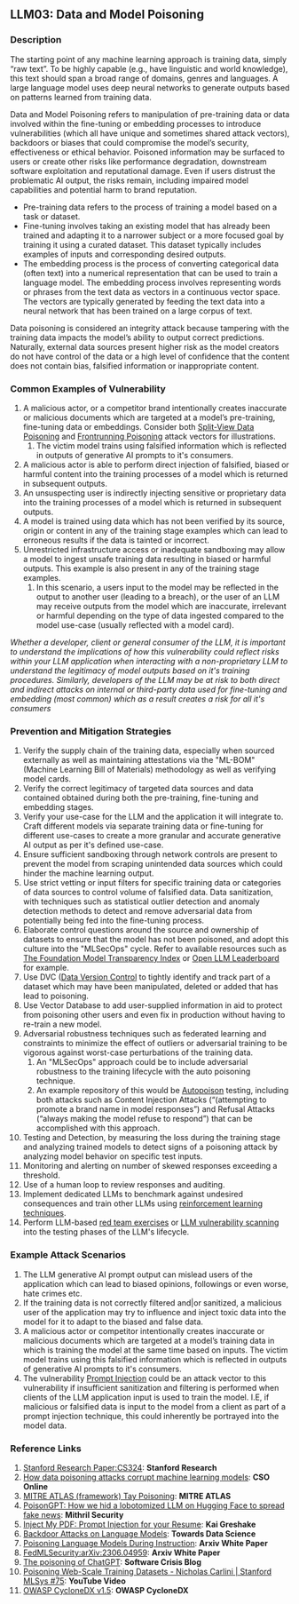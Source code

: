 ## LLM03: Data and Model Poisoning

### Description

The starting point of any machine learning approach is training data, simply “raw text”. To be highly capable (e.g., have linguistic and world knowledge), this text should span a broad range of domains, genres and languages. A large language model uses deep neural networks to generate outputs based on patterns learned from training data.

Data and Model Poisoning refers to manipulation of pre-training data or data involved within the fine-tuning or embedding processes to introduce vulnerabilities (which all have unique and sometimes shared attack vectors), backdoors or biases that could compromise the model’s security, effectiveness or ethical behavior. Poisoned information may be surfaced to users or create other risks like performance degradation, downstream software exploitation and reputational damage. Even if users distrust the problematic AI output, the risks remain, including impaired model capabilities and potential harm to brand reputation.

- Pre-training data refers to the process of training a model based on a task or dataset.
- Fine-tuning involves taking an existing model that has already been trained and adapting it to a narrower subject or a more focused goal by training it using a curated dataset. This dataset typically includes examples of inputs and corresponding desired outputs.
- The embedding process is the process of converting categorical data (often text) into a numerical representation that can be used to train a language model. The embedding process involves representing words or phrases from the text data as vectors in a continuous vector space. The vectors are typically generated by feeding the text data into a neural network that has been trained on a large corpus of text.

Data poisoning is considered an integrity attack because tampering with the training data impacts the model’s ability to output correct predictions. Naturally, external data sources present higher risk as the model creators do not have control of the data or a high level of confidence that the content does not contain bias, falsified information or inappropriate content.

### Common Examples of Vulnerability

1. A malicious actor, or a competitor brand intentionally creates inaccurate or malicious documents which are targeted at a model’s pre-training, fine-tuning data or embeddings. Consider both [Split-View Data Poisoning](https://github.com/GangGreenTemperTatum/speaking/blob/main/dc604/hacker-summer-camp-23/Ads%20_%20Poisoning%20Web%20Training%20Datasets%20_%20Flow%20Diagram%20-%20Exploit%201%20Split-View%20Data%20Poisoning.jpeg) and [Frontrunning Poisoning](https://github.com/GangGreenTemperTatum/speaking/blob/main/dc604/hacker-summer-camp-23/Ads%20_%20Poisoning%20Web%20Training%20Datasets%20_%20Flow%20Diagram%20-%20Exploit%202%20Frontrunning%20Data%20Poisoning.jpeg) attack vectors for illustrations.
   1. The victim model trains using falsified information which is reflected in outputs of generative AI prompts to it's consumers.
2. A malicious actor is able to perform direct injection of falsified, biased or harmful content into the training processes of a model which is returned in subsequent outputs.
3. An unsuspecting user is indirectly injecting sensitive or proprietary data into the training processes of a model which is returned in subsequent outputs.
4. A model is trained using data which has not been verified by its source, origin or content in any of the training stage examples which can lead to erroneous results if the data is tainted or incorrect.
5. Unrestricted infrastructure access or inadequate sandboxing may allow a model to ingest unsafe training data resulting in biased or harmful outputs. This example is also present in any of the training stage examples.
   1. In this scenario, a users input to the model may be reflected in the output to another user (leading to a breach), or the user of an LLM may receive outputs from the model which are inaccurate, irrelevant or harmful depending on the type of data ingested compared to the model use-case (usually reflected with a model card).

*Whether a developer, client or general consumer of the LLM, it is important to understand the implications of how this vulnerability could reflect risks within your LLM application when interacting with a non-proprietary LLM to understand the legitimacy of model outputs based on it's training procedures. Similarly, developers of the LLM may be at risk to both direct and indirect attacks on internal or third-party data used for fine-tuning and embedding (most common) which as a result creates a risk for all it's consumers*

### Prevention and Mitigation Strategies

1. Verify the supply chain of the training data, especially when sourced externally as well as maintaining attestations via the "ML-BOM" (Machine Learning Bill of Materials) methodology as well as verifying model cards.
2. Verify the correct legitimacy of targeted data sources and data contained obtained during both the pre-training, fine-tuning and embedding stages.
3. Verify your use-case for the LLM and the application it will integrate to. Craft different models via separate training data or fine-tuning for different use-cases to create a more granular and accurate generative AI output as per it's defined use-case.
4. Ensure sufficient sandboxing through network controls are present to prevent the model from scraping unintended data sources which could hinder the machine learning output.
5. Use strict vetting or input filters for specific training data or categories of data sources to control volume of falsified data. Data sanitization, with techniques such as statistical outlier detection and anomaly detection methods to detect and remove adversarial data from potentially being fed into the fine-tuning process.
6. Elaborate control questions around the source and ownership of datasets to ensure that the model has not been poisoned, and adopt this culture into the "MLSecOps" cycle. Refer to available resources such as [The Foundation Model Transparency Index](https://crfm.stanford.edu/fmti/) or [Open LLM Leaderboard](https://huggingface.co/spaces/HuggingFaceH4/open_llm_leaderboard) for example.
7. Use DVC ([Data Version Control](https://dvc.org/doc/user-guide/analytics) to tightly identify and track part of a dataset which may have been manipulated, deleted or added that has lead to poisoning.
8. Use Vector Database to add user-supplied information in aid to protect from poisoning other users and even fix in production without having to re-train a new model.
9. Adversarial robustness techniques such as federated learning and constraints to minimize the effect of outliers or adversarial training to be vigorous against worst-case perturbations of the training data.
   1. An "MLSecOps" approach could be to include adversarial robustness to the training lifecycle with the auto poisoning technique.
   2. An example repository of this would be [Autopoison](https://github.com/azshue/AutoPoison) testing, including both attacks such as Content Injection Attacks (“(attempting to promote a brand name in model responses”) and Refusal Attacks (“always making the model refuse to respond”) that can be accomplished with this approach.
10. Testing and Detection, by measuring the loss during the training stage and analyzing trained models to detect signs of a poisoning attack by analyzing model behavior on specific test inputs.
   1. Monitoring and alerting on number of skewed responses exceeding a threshold.
   2. Use of a human loop to review responses and auditing.
   3. Implement dedicated LLMs to benchmark against undesired consequences and train other LLMs using [reinforcement learning techniques](https://wandb.ai/ayush-thakur/Intro-RLAIF/reports/An-Introduction-to-Training-LLMs-Using-Reinforcement-Learning-From-Human-Feedback-RLHF---VmlldzozMzYyNjcy).
   4. Perform LLM-based [red team exercises](https://www.anthropic.com/index/red-teaming-language-models-to-reduce-harms-methods-scaling-behaviors-and-lessons-learned) or [LLM vulnerability scanning](https://github.com/leondz/garak) into the testing phases of the LLM's lifecycle.

### Example Attack Scenarios

1. The LLM generative AI prompt output can mislead users of the application which can lead to biased opinions, followings or even worse, hate crimes etc.
2. If the training data is not correctly filtered and|or sanitized, a malicious user of the application may try to influence and inject toxic data into the model for it to adapt to the biased and false data.
3. A malicious actor or competitor intentionally creates inaccurate or malicious documents which are targeted at a model’s training data in which is training the model at the same time based on inputs. The victim model trains using this falsified information which is reflected in outputs of generative AI prompts to it's consumers.
4. The vulnerability [Prompt Injection](https://github.com/OWASP/www-project-top-10-for-large-language-model-applications/blob/main/1_0_vulns/PromptInjection.md) could be an attack vector to this vulnerability if insufficient sanitization and filtering is performed when clients of the LLM application input is used to train the model. I.E, if malicious or falsified data is input to the model from a client as part of a prompt injection technique, this could inherently be portrayed into the model data.

### Reference Links

1. [Stanford Research Paper:CS324](https://stanford-cs324.github.io/winter2022/lectures/data/): **Stanford Research**
2. [How data poisoning attacks corrupt machine learning models](https://www.csoonline.com/article/3613932/how-data-poisoning-attacks-corrupt-machine-learning-models.html): **CSO Online**
3. [MITRE ATLAS (framework) Tay Poisoning](https://atlas.mitre.org/studies/AML.CS0009/): **MITRE ATLAS**
4. [PoisonGPT: How we hid a lobotomized LLM on Hugging Face to spread fake news](https://blog.mithrilsecurity.io/poisongpt-how-we-hid-a-lobotomized-llm-on-hugging-face-to-spread-fake-news/): **Mithril Security**
5. [Inject My PDF: Prompt Injection for your Resume](https://kai-greshake.de/posts/inject-my-pdf/): **Kai Greshake**
6. [Backdoor Attacks on Language Models](https://towardsdatascience.com/backdoor-attacks-on-language-models-can-we-trust-our-models-weights-73108f9dcb1f): **Towards Data Science**
7. [Poisoning Language Models During Instruction](https://arxiv.org/abs/2305.00944): **Arxiv White Paper**
8. [FedMLSecurity:arXiv:2306.04959](https://arxiv.org/abs/2306.04959): **Arxiv White Paper**
9. [The poisoning of ChatGPT](https://softwarecrisis.dev/letters/the-poisoning-of-chatgpt/): **Software Crisis Blog**
10. [Poisoning Web-Scale Training Datasets - Nicholas Carlini | Stanford MLSys #75](https://www.youtube.com/watch?v=h9jf1ikcGyk): **YouTube Video**
11. [OWASP CycloneDX v1.5](https://cyclonedx.org/capabilities/mlbom/): **OWASP CycloneDX**

